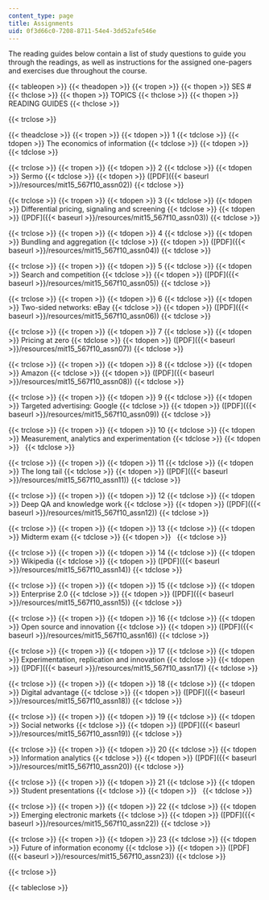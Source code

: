 ```yaml
---
content_type: page
title: Assignments
uid: 0f3d66c0-7208-8711-54e4-3dd52afe546e
---
```


The reading guides below contain a list of study questions to guide you through the readings, as well as instructions for the assigned one-pagers and exercises due throughout the course.

{{< tableopen >}}
{{< theadopen >}}
{{< tropen >}}
{{< thopen >}}
SES #
{{< thclose >}}
{{< thopen >}}
TOPICS
{{< thclose >}}
{{< thopen >}}
READING GUIDES
{{< thclose >}}

{{< trclose >}}

{{< theadclose >}}
{{< tropen >}}
{{< tdopen >}}
1
{{< tdclose >}}
{{< tdopen >}}
The economics of information
{{< tdclose >}}
{{< tdopen >}}
 
{{< tdclose >}}

{{< trclose >}}
{{< tropen >}}
{{< tdopen >}}
2
{{< tdclose >}}
{{< tdopen >}}
Sermo
{{< tdclose >}}
{{< tdopen >}}
([PDF]({{< baseurl >}}/resources/mit15_567f10_assn02))
{{< tdclose >}}

{{< trclose >}}
{{< tropen >}}
{{< tdopen >}}
3
{{< tdclose >}}
{{< tdopen >}}
Differential pricing, signaling and screening
{{< tdclose >}}
{{< tdopen >}}
([PDF]({{< baseurl >}}/resources/mit15_567f10_assn03))
{{< tdclose >}}

{{< trclose >}}
{{< tropen >}}
{{< tdopen >}}
4
{{< tdclose >}}
{{< tdopen >}}
Bundling and aggregation
{{< tdclose >}}
{{< tdopen >}}
([PDF]({{< baseurl >}}/resources/mit15_567f10_assn04))
{{< tdclose >}}

{{< trclose >}}
{{< tropen >}}
{{< tdopen >}}
5
{{< tdclose >}}
{{< tdopen >}}
Search and competition
{{< tdclose >}}
{{< tdopen >}}
([PDF]({{< baseurl >}}/resources/mit15_567f10_assn05))
{{< tdclose >}}

{{< trclose >}}
{{< tropen >}}
{{< tdopen >}}
6
{{< tdclose >}}
{{< tdopen >}}
Two-sided networks: eBay
{{< tdclose >}}
{{< tdopen >}}
([PDF]({{< baseurl >}}/resources/mit15_567f10_assn06))
{{< tdclose >}}

{{< trclose >}}
{{< tropen >}}
{{< tdopen >}}
7
{{< tdclose >}}
{{< tdopen >}}
Pricing at zero
{{< tdclose >}}
{{< tdopen >}}
([PDF]({{< baseurl >}}/resources/mit15_567f10_assn07))
{{< tdclose >}}

{{< trclose >}}
{{< tropen >}}
{{< tdopen >}}
8
{{< tdclose >}}
{{< tdopen >}}
Amazon
{{< tdclose >}}
{{< tdopen >}}
([PDF]({{< baseurl >}}/resources/mit15_567f10_assn08))
{{< tdclose >}}

{{< trclose >}}
{{< tropen >}}
{{< tdopen >}}
9
{{< tdclose >}}
{{< tdopen >}}
Targeted advertising: Google
{{< tdclose >}}
{{< tdopen >}}
([PDF]({{< baseurl >}}/resources/mit15_567f10_assn09))
{{< tdclose >}}

{{< trclose >}}
{{< tropen >}}
{{< tdopen >}}
10
{{< tdclose >}}
{{< tdopen >}}
Measurement, analytics and experimentation
{{< tdclose >}}
{{< tdopen >}}
 
{{< tdclose >}}

{{< trclose >}}
{{< tropen >}}
{{< tdopen >}}
11
{{< tdclose >}}
{{< tdopen >}}
The long tail
{{< tdclose >}}
{{< tdopen >}}
([PDF]({{< baseurl >}}/resources/mit15_567f10_assn11))
{{< tdclose >}}

{{< trclose >}}
{{< tropen >}}
{{< tdopen >}}
12
{{< tdclose >}}
{{< tdopen >}}
Deep QA and knowledge work
{{< tdclose >}}
{{< tdopen >}}
([PDF]({{< baseurl >}}/resources/mit15_567f10_assn12))
{{< tdclose >}}

{{< trclose >}}
{{< tropen >}}
{{< tdopen >}}
13
{{< tdclose >}}
{{< tdopen >}}
Midterm exam
{{< tdclose >}}
{{< tdopen >}}
 
{{< tdclose >}}

{{< trclose >}}
{{< tropen >}}
{{< tdopen >}}
14
{{< tdclose >}}
{{< tdopen >}}
Wikipedia
{{< tdclose >}}
{{< tdopen >}}
([PDF]({{< baseurl >}}/resources/mit15_567f10_assn14))
{{< tdclose >}}

{{< trclose >}}
{{< tropen >}}
{{< tdopen >}}
15
{{< tdclose >}}
{{< tdopen >}}
Enterprise 2.0
{{< tdclose >}}
{{< tdopen >}}
([PDF]({{< baseurl >}}/resources/mit15_567f10_assn15))
{{< tdclose >}}

{{< trclose >}}
{{< tropen >}}
{{< tdopen >}}
16
{{< tdclose >}}
{{< tdopen >}}
Open source and innovation
{{< tdclose >}}
{{< tdopen >}}
([PDF]({{< baseurl >}}/resources/mit15_567f10_assn16))
{{< tdclose >}}

{{< trclose >}}
{{< tropen >}}
{{< tdopen >}}
17
{{< tdclose >}}
{{< tdopen >}}
Experimentation, replication and innovation
{{< tdclose >}}
{{< tdopen >}}
([PDF]({{< baseurl >}}/resources/mit15_567f10_assn17))
{{< tdclose >}}

{{< trclose >}}
{{< tropen >}}
{{< tdopen >}}
18
{{< tdclose >}}
{{< tdopen >}}
Digital advantage
{{< tdclose >}}
{{< tdopen >}}
([PDF]({{< baseurl >}}/resources/mit15_567f10_assn18))
{{< tdclose >}}

{{< trclose >}}
{{< tropen >}}
{{< tdopen >}}
19
{{< tdclose >}}
{{< tdopen >}}
Social networks
{{< tdclose >}}
{{< tdopen >}}
([PDF]({{< baseurl >}}/resources/mit15_567f10_assn19))
{{< tdclose >}}

{{< trclose >}}
{{< tropen >}}
{{< tdopen >}}
20
{{< tdclose >}}
{{< tdopen >}}
Information analytics
{{< tdclose >}}
{{< tdopen >}}
([PDF]({{< baseurl >}}/resources/mit15_567f10_assn20))
{{< tdclose >}}

{{< trclose >}}
{{< tropen >}}
{{< tdopen >}}
21
{{< tdclose >}}
{{< tdopen >}}
Student presentations
{{< tdclose >}}
{{< tdopen >}}
 
{{< tdclose >}}

{{< trclose >}}
{{< tropen >}}
{{< tdopen >}}
22
{{< tdclose >}}
{{< tdopen >}}
Emerging electronic markets
{{< tdclose >}}
{{< tdopen >}}
([PDF]({{< baseurl >}}/resources/mit15_567f10_assn22))
{{< tdclose >}}

{{< trclose >}}
{{< tropen >}}
{{< tdopen >}}
23
{{< tdclose >}}
{{< tdopen >}}
Future of information economy
{{< tdclose >}}
{{< tdopen >}}
([PDF]({{< baseurl >}}/resources/mit15_567f10_assn23))
{{< tdclose >}}

{{< trclose >}}

{{< tableclose >}}